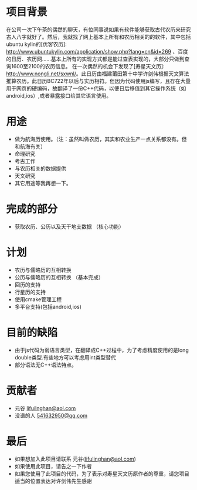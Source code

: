 # 项目背景

在公司一次下午茶的偶然的聊天，有位同事说如果有软件能够获取古代农历来研究古人八字就好了。然后，我就找了网上基本上所有和农历相关的的软件，其中包括ubuntu kylin的[优客农历]: <http://www.ubuntukylin.com/application/show.php?lang=cn&id=269> 、百度的日历、农历网……基本上所有的实现方式都是能过查表实现的，大部分只做到查询1600至2100的农历信息。
在一次偶然的机会下发现了[寿星天文历]: <http://www.nongli.net/sxwnl/>。此日历由福建莆田第十中学许剑伟根据天文算法推算农历。此日历BC722年以后与实历相符。但因为代码使用js编写，且存在大量用于网页的硬编码，故翻译了一份C++代码，以便日后移值到其它操作系统（如android,ios）,或者暴露接口给其它语言使用。

# 用途

*  做为航海历使用。（注：虽然叫做农历，其实和农业生产一点关系都没有。但和航海有关）
*  命理研究
*  考古工作
*  与农历相关的数据提供 
*  天文研究
*  其它用途等我再想一下。


# 完成的部分

* 获取农历、公历以及天干地支数据 （核心功能）

# 计划

* 农历与儒略历的互相转换
* 公历与儒略历的互相转换 （基本完成）
* 回历的支持
* 行星历的支持
* 使用cmake管理工程
* 多平台支持(包括android,ios)

# 目前的缺陷

* 由于js代码为弱语言类型，在翻译成C++过程中，为了考虑精度使用的是long double类型.有些地方可以考虑用int类型替代
* 部分语法无C++语法特点。

# 贡献者

* 元谷  <lifuilnghan@aol.com>
* 没谱的人 <541632950@qq.com> 

# 最后

* 如果想加入此项目请联系 元谷(lifulinghan@aol.com)
* 如果使用此项目，请告之一下作者
* 如果您使用了此项目的代码，为了表示对寿星天文历原作者的尊重，请您项目适当的位置表达对许剑伟先生感谢
